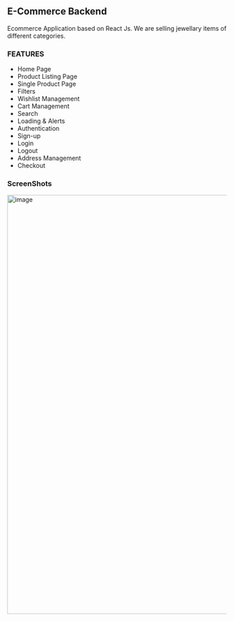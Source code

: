 ## E-Commerce Backend

Ecommerce Application based on React Js. We are selling jewellary items of different categories.

### FEATURES
- Home Page
- Product Listing Page
- Single Product Page
- Filters 
- Wishlist Management
- Cart Management
- Search
- Loading & Alerts
- Authentication
- Sign-up
- Login
- Logout
- Address Management
- Checkout

### ScreenShots
<img width="960" alt="image" src="https://github.com/Anush79/shringaarEcommerce/assets/66175237/3159b570-5fbb-474b-a834-816d7910472f">


